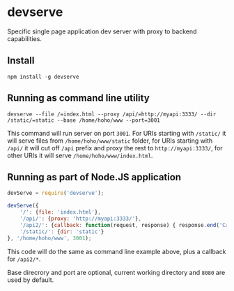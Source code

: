 # devserve

Specific single page application dev server with proxy to backend capabilities.

## Install

`npm install -g devserve`


## Running as command line utility

```
devserve --file /=index.html --proxy /api/=http://myapi:3333/ --dir /static/=static --base /home/hoho/www --port=3001
```

This command will run server on port `3001`. For URIs starting with `/static/`
it will serve files from `/home/hoho/www/static` folder, for URIs starting with
`/api/` it will cut off `/api` prefix and proxy the rest to `http://myapi:3333/`,
for other URIs it will serve `/home/hoho/www/index.html`.


## Running as part of Node.JS application

```js
devServe = require('devserve');

devServe({
    '/': {file: 'index.html'},
    '/api/': {proxy: 'http://myapi:3333/'},
    '/api2/': {callback: function(request, response) { response.end('Callback called'); }}
    '/static/': {dir: 'static'}
}, '/home/hoho/www', 3001);
```

This code will do the same as command line example above, plus a callback for `/api2/*`.

Base direcrory and port are optional, current working directory and `8080` are
used by default.
